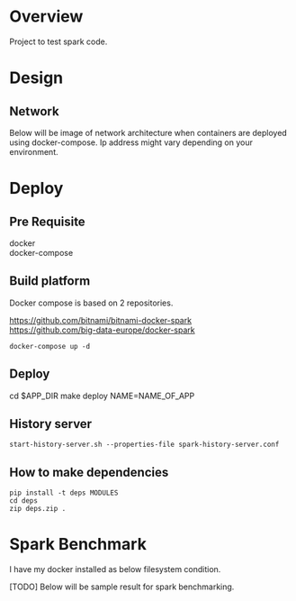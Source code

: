
# Overview

Project to test spark code.

# Design

## Network

Below will be image of network architecture when containers are deployed using docker-compose.
Ip address might vary depending on your environment.

[](imgs/network.png)

# Deploy

## Pre Requisite

docker  
docker-compose

## Build platform

Docker compose is based on 2 repositories.

https://github.com/bitnami/bitnami-docker-spark  
https://github.com/big-data-europe/docker-spark

```
docker-compose up -d
```

## Deploy
cd $APP_DIR
make deploy NAME=NAME_OF_APP

## History server
```
start-history-server.sh --properties-file spark-history-server.conf
```

## How to make dependencies
```
pip install -t deps MODULES
cd deps
zip deps.zip .
```

# Spark Benchmark

I have my docker installed as below filesystem condition.
[](imgs/dockerroot.png)

[TODO] Below will be sample result for spark benchmarking.


